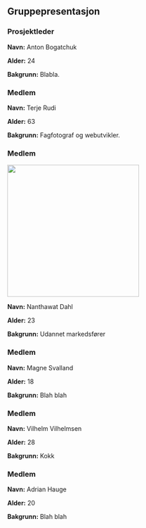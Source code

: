 ## Gruppepresentasjon

### Prosjektleder 

**Navn:** Anton Bogatchuk

**Alder:** 24

**Bakgrunn:** Blabla.

### Medlem

**Navn:** Terje Rudi

**Alder:** 63

**Bakgrunn:** Fagfotograf og webutvikler.

### Medlem

<img src="[IMAGE_URL_HERE](https://komledott.com/skole/prosjektgruppa/nanthawat.jpg)"  width="300">


**Navn:** Nanthawat Dahl

**Alder:** 23

**Bakgrunn:** Udannet markedsfører

### Medlem

**Navn:** Magne Svalland

**Alder:** 18

**Bakgrunn:** Blah blah

### Medlem

**Navn:** Vilhelm Vilhelmsen

**Alder:** 28

**Bakgrunn:** Kokk

### Medlem

**Navn:** Adrian Hauge

**Alder:** 20

**Bakgrunn:** Blah blah



